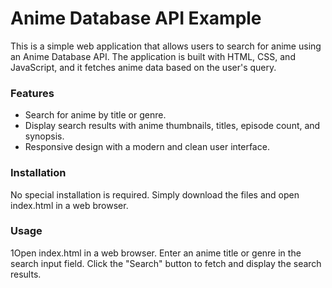 # Anime Database API Example

This is a simple web application that allows users to search for anime using an Anime Database API. The application is built with HTML, CSS, and JavaScript, and it fetches anime data based on the user's query.

### Features

- Search for anime by title or genre.
- Display search results with anime thumbnails, titles, episode count, and synopsis.
- Responsive design with a modern and clean user interface.

### Installation

No special installation is required. Simply download the files and open index.html in a web browser.

### Usage

1Open index.html in a web browser.
Enter an anime title or genre in the search input field.
Click the "Search" button to fetch and display the search results.